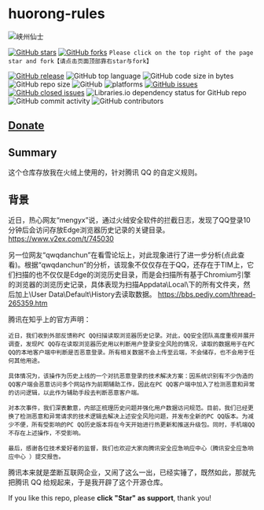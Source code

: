 # huorong-rules
![峡州仙士](https://cdn.jsdelivr.net/gh/cjh0613/blog/images/icons/CJHicon.jpg)

[![GitHub stars](https://img.shields.io/github/stars/cjh0613/huorong-rules.svg?style=social)](https://github.com/cjh0613/huorong-rules/stargazers)     [![GitHub forks](https://img.shields.io/github/forks/cjh0613/huorong-rules.svg?style=social)](https://github.com/cjh0613/huorong-rules/network/members)  `Please click on the top right of the page star and fork【请点击页面顶部靠右star与fork】`

[![GitHub release](https://img.shields.io/github/release/cjh0613/huorong-rules.svg?label=%E7%89%88%E6%9C%AC)](https://github.com/cjh0613/huorong-rules/releases/tag/)   ![GitHub top language](https://img.shields.io/github/languages/top/cjh0613/huorong-rules.svg)  ![GitHub code size in bytes](https://img.shields.io/github/languages/code-size/cjh0613/huorong-rules.svg)  ![GitHub repo size](https://img.shields.io/github/repo-size/cjh0613/huorong-rules.svg) ![GitHub](https://img.shields.io/github/license/cjh0613/huorong-rules.svg) ![platforms](https://img.shields.io/badge/platform-win32%20%7C%20win64%20%7C%20linux%20%7C%20osx-brightgreen.svg)     [![GitHub issues](https://img.shields.io/github/issues/cjh0613/huorong-rules.svg)](https://github.com/cjh0613/huorong-rules/issues)  [![GitHub closed issues](https://img.shields.io/github/issues-closed/cjh0613/huorong-rules.svg)](https://github.com/cjh0613/huorong-rules/issues?q=is%3Aissue+is%3Aclosed) ![Libraries.io dependency status for GitHub repo](https://img.shields.io/librariesio/github/cjh0613/huorong-rules.svg)   ![GitHub commit activity](https://img.shields.io/github/commit-activity/m/cjh0613/huorong-rules.svg)  ![GitHub contributors](https://img.shields.io/github/contributors/cjh0613/huorong-rules.svg)

## [Donate](https://sponsor.cjh0613.com/index.html) 

## Summary
这个仓库存放我在火绒上使用的，针对腾讯 QQ 的自定义规则。

## 背景

近日，热心网友“mengyx”说，通过火绒安全软件的拦截日志，发现了QQ登录10分钟后会访问存放Edge浏览器历史记录的关键目录。 https://www.v2ex.com/t/745030

另一位网友“qwqdanchun”在看雪论坛上，对此现象进行了进一步分析(点此查看)。根据“qwqdanchun”的分析，该现象不仅仅存在于QQ，还存在于TIM上，它们扫描的也不仅仅是Edge的浏览历史目录，而是会扫描所有基于Chromium引擎的浏览器的浏览历史记录，具体表现为扫描Appdata\Local\下的所有文件夹，然后加上\User Data\Default\History去读取数据。 https://bbs.pediy.com/thread-265359.htm

腾讯在知乎上的官方声明：

```
近日，我们收到外部反馈称PC QQ扫描读取浏览器历史记录。对此，QQ安全团队高度重视并展开调查，发现PC QQ存在读取浏览器历史用以判断用户登录安全风险的情况，读取的数据用于在PC QQ的本地客户端中判断是否恶意登录。所有相关数据不会上传至云端，不会储存，也不会用于任何其他用途。

具体情况为，该操作为历史上线的一个对抗恶意登录的技术解决方案：因系统识别有不少伪造的QQ客户端会恶意访问多个网站作为前期辅助工作，因此在PC QQ客户端中加入了检测恶意和异常的访问逻辑，以此作为辅助手段去判断恶意客户端。

对本次事件，我们深表歉意，内部正梳理历史问题并强化用户数据访问规范。目前，我们已经更换了检测恶意和异常请求的技术逻辑去解决上述安全风险问题，并发布全新的PC QQ版本。为减少不便，所有受影响的PC QQ历史版本将在今天开始进行热更新和推送升级包。同时，手机端QQ不存在上述操作，不受影响。

最后，感谢各位技术爱好者的监督，我们也欢迎大家向腾讯安全应急响应中心（腾讯安全应急响应中心 ）提交报告。
```

腾讯本来就是垄断互联网企业，又闹了这么一出，已经实锤了，既然如此，那就先把腾讯 QQ 给规起来，于是我开辟了这个开源仓库。

If you like this repo, please **click "Star" as support**, thank you!

